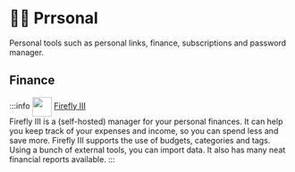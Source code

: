 # 👨‍💻 Prrsonal

Personal tools such as personal links, finance, subscriptions and password manager.

## Finance
:::info [<img src="/fireflyiii-icon.png" width="35" height="35" style="display:inline-block; vertical-align: middle;">](./services/fireflyiii) ‎ ‎ [Firefly III](./services/fireflyiii) <Badge type="tip" text="docker" style=" position: relative; float: right;" />
Firefly III is a (self-hosted) manager for your personal finances. It can help you keep track of your expenses and income, so you can spend less and save more. Firefly III supports the use of budgets, categories and tags. Using a bunch of external tools, you can import data. It also has many neat financial reports available.
:::